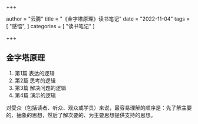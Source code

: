 +++

author = "云腾"
title = "《金字塔原理》读书笔记"
date = "2022-11-04"
tags = [
    "感悟",
]
categories = [
    "读书笔记"
]

+++

## 金字塔原理

1. 第1篇 表达的逻辑
2. 第2篇 思考的逻辑
3. 第3篇 解决问题的逻辑
4. 第4篇 演示的逻辑


对受众（包括读者、听众、观众或学员）来说，最容易理解的顺序是：先了解主要的、抽象的思想，然后了解次要的、为主要思想提供支持的思想。




